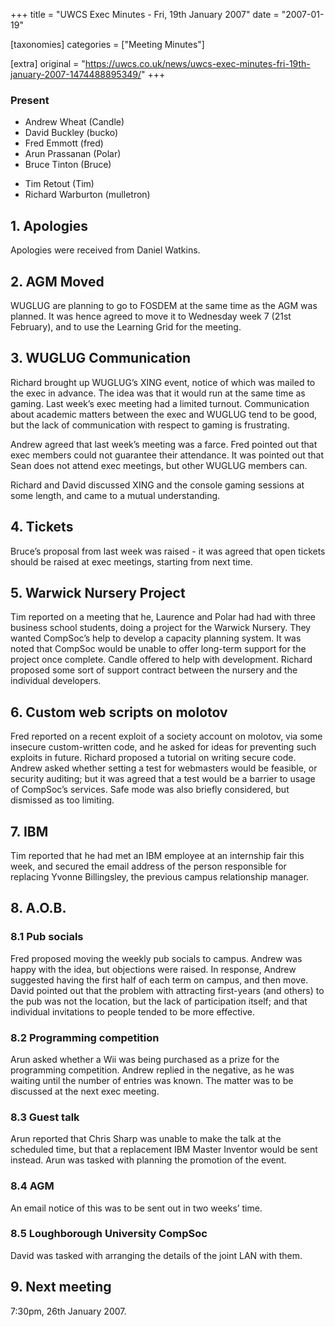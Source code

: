 +++
title = "UWCS Exec Minutes - Fri, 19th January 2007"
date = "2007-01-19"

[taxonomies]
categories = ["Meeting Minutes"]

[extra]
original = "https://uwcs.co.uk/news/uwcs-exec-minutes-fri-19th-january-2007-1474488895349/"
+++

### Present

  - Andrew Wheat (Candle)
  - David Buckley (bucko)
  - Fred Emmott (fred)
  - Arun Prassanan (Polar)
  - Bruce Tinton (Bruce)

<!-- end list -->

  - Tim Retout (Tim)
  - Richard Warburton (mulletron)

## 1\. Apologies

Apologies were received from Daniel Watkins.

## 2\. AGM Moved

WUGLUG are planning to go to FOSDEM at the same time as the AGM was planned. It was hence agreed to move it to Wednesday week 7 (21st February), and to use the Learning Grid for the meeting.

## 3\. WUGLUG Communication

Richard brought up WUGLUG’s XING event, notice of which was mailed to the exec in advance. The idea was that it would run at the same time as gaming. Last week’s exec meeting had a limited turnout. Communication about academic matters between the exec and WUGLUG tend to be good, but the lack of communication with respect to gaming is frustrating.

Andrew agreed that last week’s meeting was a farce. Fred pointed out that exec members could not guarantee their attendance. It was pointed out that Sean does not attend exec meetings, but other WUGLUG members can.

Richard and David discussed XING and the console gaming sessions at some length, and came to a mutual understanding.

## 4\. Tickets

Bruce’s proposal from last week was raised - it was agreed that open tickets should be raised at exec meetings, starting from next time.

## 5\. Warwick Nursery Project

Tim reported on a meeting that he, Laurence and Polar had had with three business school students, doing a project for the Warwick Nursery. They wanted CompSoc’s help to develop a capacity planning system. It was noted that CompSoc would be unable to offer long-term support for the project once complete. Candle offered to help with development. Richard proposed some sort of support contract between the nursery and the individual developers.

## 6\. Custom web scripts on molotov

Fred reported on a recent exploit of a society account on molotov, via some insecure custom-written code, and he asked for ideas for preventing such exploits in future. Richard proposed a tutorial on writing secure code. Andrew asked whether setting a test for webmasters would be feasible, or security auditing; but it was agreed that a test would be a barrier to usage of CompSoc’s services. Safe mode was also briefly considered, but dismissed as too limiting.

## 7\. IBM

Tim reported that he had met an IBM employee at an internship fair this week, and secured the email address of the person responsible for replacing Yvonne Billingsley, the previous campus relationship manager.

## 8\. A.O.B.

### 8.1 Pub socials

Fred proposed moving the weekly pub socials to campus. Andrew was happy with the idea, but objections were raised. In response, Andrew suggested having the first half of each term on campus, and then move. David pointed out that the problem with attracting first-years (and others) to the pub was not the location, but the lack of participation itself; and that individual invitations to people tended to be more effective.

### 8.2 Programming competition

Arun asked whether a Wii was being purchased as a prize for the programming competition. Andrew replied in the negative, as he was waiting until the number of entries was known. The matter was to be discussed at the next exec meeting.

### 8.3 Guest talk

Arun reported that Chris Sharp was unable to make the talk at the scheduled time, but that a replacement IBM Master Inventor would be sent instead. Arun was tasked with planning the promotion of the event.

### 8.4 AGM

An email notice of this was to be sent out in two weeks’ time.

### 8.5 Loughborough University CompSoc

David was tasked with arranging the details of the joint LAN with them.

## 9\. Next meeting

7:30pm, 26th January 2007.
